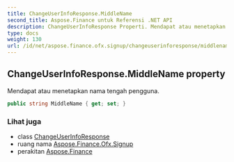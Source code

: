 ```yaml
---
title: ChangeUserInfoResponse.MiddleName
second_title: Aspose.Finance untuk Referensi .NET API
description: ChangeUserInfoResponse Properti. Mendapat atau menetapkan nama tengah pengguna.
type: docs
weight: 130
url: /id/net/aspose.finance.ofx.signup/changeuserinforesponse/middlename/
---
```

## ChangeUserInfoResponse.MiddleName property

Mendapat atau menetapkan nama tengah pengguna.

```csharp
public string MiddleName { get; set; }
```

### Lihat juga

* class [ChangeUserInfoResponse](../)
* ruang nama [Aspose.Finance.Ofx.Signup](../../changeuserinforesponse/)
* perakitan [Aspose.Finance](../../../)


